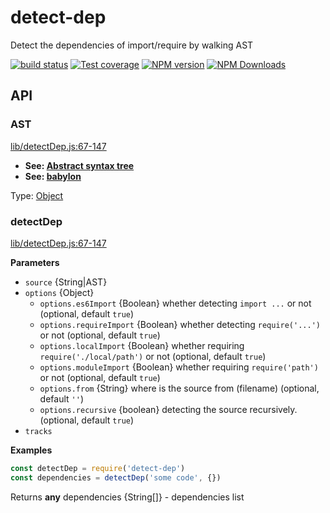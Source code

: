 # detect-dep

Detect the dependencies of import/require by walking AST

[![build status](https://img.shields.io/travis/imcuttle/detect-dep/master.svg?style=flat-square)](https://travis-ci.org/imcuttle/detect-dep)
[![Test coverage](https://img.shields.io/codecov/c/github/imcuttle/detect-dep.svg?style=flat-square)](https://codecov.io/github/imcuttle/detect-dep?branch=master)
[![NPM version](https://img.shields.io/npm/v/detect-dep.svg?style=flat-square)](https://www.npmjs.com/package/detect-dep)
[![NPM Downloads](https://img.shields.io/npm/dm/detect-dep.svg?style=flat-square&maxAge=43200)](https://www.npmjs.com/package/detect-dep)

## API

<!-- Generated by documentation.js. Update this documentation by updating the source code. -->

### AST

[lib/detectDep.js:67-147](https://github.com/imcuttle/detect-dep/blob/e5d01621b6ed7b9e061877e264508158ecbffa9b/lib/detectDep.js#L67-L147 "Source code on GitHub")

-   **See: [Abstract syntax tree](https://en.wikipedia.org/wiki/Abstract_syntax_tree)**
-   **See: [babylon](https://github.com/babel/babel/tree/master/packages/babylon)**

Type: [Object](https://developer.mozilla.org/docs/Web/JavaScript/Reference/Global_Objects/Object)

### detectDep

[lib/detectDep.js:67-147](https://github.com/imcuttle/detect-dep/blob/e5d01621b6ed7b9e061877e264508158ecbffa9b/lib/detectDep.js#L67-L147 "Source code on GitHub")

**Parameters**

-   `source`  {String|AST}
-   `options`  {Object}
    -   `options.es6Import`  {Boolean}
           whether detecting `import ...` or not (optional, default `true`)
    -   `options.requireImport`  {Boolean}
           whether detecting `require('...')` or not (optional, default `true`)
    -   `options.localImport`  {Boolean}
           whether requiring `require('./local/path')` or not (optional, default `true`)
    -   `options.moduleImport`  {Boolean}
           whether requiring `require('path')` or not (optional, default `true`)
    -   `options.from`  {String}
           where is the source from  (filename) (optional, default `''`)
    -   `options.recursive`  {boolean}
           detecting the source recursively. (optional, default `true`)
-   `tracks`  

**Examples**

```javascript
const detectDep = require('detect-dep')
const dependencies = detectDep('some code', {})
```

Returns **any** dependencies {String\[]} - dependencies list
